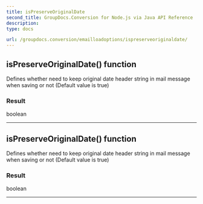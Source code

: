 ```yaml
---
title: isPreserveOriginalDate
second_title: GroupDocs.Conversion for Node.js via Java API Reference
description: 
type: docs

url: /groupdocs.conversion/emailloadoptions/ispreserveoriginaldate/
---
```


## isPreserveOriginalDate()  function
Defines whether need to keep original date header string in mail message when saving or not (Default value is true)

### Result
boolean


---


## isPreserveOriginalDate()  function
Defines whether need to keep original date header string in mail message when saving or not (Default value is true)

### Result
boolean


---


